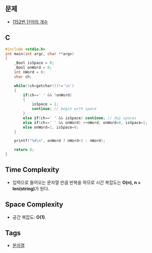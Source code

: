   ## 문제
- [1152번 단어의 개수](https://www.acmicpc.net/problem/1152)

## C
```cpp
#include <stdio.h>
int main(int argc, char **argv)
{
	_Bool isSpace = 0;
	_Bool onWord = 0;
	int nWord = 0;
	char ch;

	while((ch=getchar())!='\n')
	{
		if(ch==' ' && !onWord)
		{
			isSpace = 1;
			continue; // begin with space
		}
		else if(ch==' ' && isSpace) continue; // dup spaces
		else if(ch==' ' && onWord) ++nWord, onWord=0, isSpace=1;
		else onWord=1, isSpace=0;
	}

	printf("%d\n", onWord ? nWord+1 : nWord);

	return 0;
}
```

## Time Complexity
- 입력으로 들어오는 문자열 만큼 반복을 하므로 시간 복잡도는 <b>O(n), n = len(string)</b>가 된다.

## Space Complexity
- 공간 복잡도: <b>O(1)</b>.

## Tags
- [문자열](https://github.com/myoi-oj/baekjoon-oj#string)

